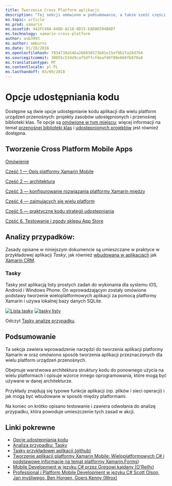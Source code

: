 ```yaml
---
title: Tworzenie Cross Platform aplikacji
description: "Tej sekcji omówiono w podsumowanie, a także sześć części, jak tworzyć aplikacje przy użyciu platformy programistycznej Xamarin — od zrozumienia, jak działa program Xamarin projektowanie aplikacji mobilnych, testowanie i wdrażanie różnych sklepów z aplikacjami."
ms.topic: article
ms.prod: xamarin
ms.assetid: 442FC40A-84DD-A218-0D15-EAD86594B6D7
ms.technology: xamarin-cross-platform
author: asb3993
ms.author: amburns
ms.date: 01/28/2016
ms.openlocfilehash: 7934738a546a266036573b81e15ef9b2fa28d7b4
ms.sourcegitcommit: 30055c534d9caf5dffcfdeafd6f08e666fb870a8
ms.translationtype: MT
ms.contentlocale: pl-PL
ms.lasthandoff: 03/09/2018
---
```

# <a name="sharing-code-options"></a>Opcje udostępniania kodu

Dostępne są dwie opcje udostępnianie kodu aplikacji dla wielu platform urządzeń przenośnych: projekty zasobów udostępnionych i przenośnej biblioteki klas. Te opcje są [omówione w tym miejscu](~/cross-platform/app-fundamentals/code-sharing.md); więcej informacji na temat [przenośnej biblioteki klas](~/cross-platform/app-fundamentals/pcl.md) i [udostępnionych projektów](~/cross-platform/app-fundamentals/shared-projects.md) jest również dostępna.

<a name="Sections" />

## <a name="building-cross-platform-mobile-apps"></a>Tworzenie Cross Platform Mobile Apps

 [Omówienie](~/cross-platform/app-fundamentals/building-cross-platform-applications/part-0-overview.md)

 [Część 1 — Opis platformy Xamarin Mobile](~/cross-platform/app-fundamentals/building-cross-platform-applications/part-1-understanding-the-xamarin-mobile-platform.md)

 [Część 2 — architektura](~/cross-platform/app-fundamentals/building-cross-platform-applications/part-2-architecture.md)

 [Część 3 — konfigurowanie rozwiązania platformy Xamarin między](~/cross-platform/app-fundamentals/building-cross-platform-applications/part-3-setting-up-a-xamarin-cross-platform-solution.md)

 [Część 4 — zajmujących się wielu platform](~/cross-platform/app-fundamentals/building-cross-platform-applications/part-4-platform-divergence-abstraction-divergent-implementation.md)

 [Część 5 — praktyczne kodu strategii udostępniania](~/cross-platform/app-fundamentals/building-cross-platform-applications/part-5-practical-code-sharing-strategies.md)

 [Część 6. Testowanie i zgody sklepu App Store](~/cross-platform/app-fundamentals/building-cross-platform-applications/part-6-testing-and-app-store-approvals.md)

 <a name="Cross-Platform_Mobile_Application_Case_Studies" />


## <a name="case-studies"></a>Analizy przypadków:

Zasady opisane w niniejszym dokumencie są umieszczane w praktyce w przykładowej aplikacji *Tasky*, jak również [wbudowana w aplikacjach](https://xamarin.com/prebuilt) jak [Xamarin CRM](https://xamarin.com/prebuilt/#xamarincrm).

 <a name="Tasky" />


### <a name="tasky"></a>Tasky

Tasky jest aplikacją listy prostych zadań do wykonania dla systemu iOS, Android i Windows Phone.
On wprowadzającym zostały omówione podstawy tworzenie wieloplatformowych aplikacji za pomocą platformy Xamarin i używa lokalnej bazy danych SQLite.

 [![Lista tasky](images/iphone-list-sml.png)](images/iphone-list.png#lightbox) [ ![tasky listy](images/iphone-list-sml.png)](images/iphone-list.png#lightbox)

Odczyt [Tasky analizę przypadku](~/cross-platform/app-fundamentals/building-cross-platform-applications/case-study-tasky.md).


## <a name="summary"></a>Podsumowanie

Ta sekcja zawiera wprowadzenie narzędzi do tworzenia aplikacji platformy Xamarin w oraz omówiono sposób tworzenia aplikacji przeznaczonych dla wielu platform urządzeń przenośnych.

Obejmuje warstwowa architektura struktury kodu do ponownego użycia na wielu platformach i opisuje wzorce innego oprogramowania, które mogą być używane w danej architekturze.

Przykłady znajdują się typowe funkcje aplikacji (np. plików i sieci operacji) i jak mogą być wbudowane w sposób między platformami.

Na koniec on krótko opisano testowanie i zawiera odwołania do analizę przypadku, która powoduje umieszczenie tych zasad w akcji.



## <a name="related-links"></a>Linki pokrewne

- [Opcje udostępniania kodu](~/cross-platform/app-fundamentals/code-sharing.md)
- [Analiza przypadku: Tasky](~/cross-platform/app-fundamentals/building-cross-platform-applications/case-study-tasky.md)
- [Tasky przykładowej aplikacji (github)](https://developer.xamarin.com/samples/mobile/TaskyPortable/)
- [Tworzenie aplikacji platformy Xamarin Mobile: Wieloplatformowych C# i podstawowe informacje na temat platformy Xamarin.Forms](http://www.amazon.com/Xamarin-Mobile-Application-Development-Cross-Platform/dp/1484202155/))
- [Mobile Development w języku C# przez Gregowi kajdany (O'Reilly)](http://shop.oreilly.com/product/0636920024002.do)
- [Professional i Platform Mobile Development w języku C# Scott Olson, Jan myśliwego, Ben Horgen, Goers Kenny (Wrox)](http://www.wiley.com/WileyCDA/WileyTitle/productCd-1118157702.html)
